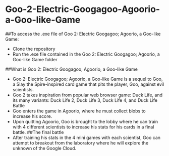 # Goo-2-Electric-Googagoo-Agoorio-a-Goo-like-Game

##To access the .exe file of Goo 2: Electric Googagoo; Agoorio, a Goo-like Game:
 * Clone the repository
 * Run the .exe file contained in the Goo 2: Electric Googagoo; Agoorio, a Goo-like Game folder
 
##What is Goo 2: Electric Googagoo; Agoorio, a Goo-like Game
 * Goo 2: Electric Googagoo; Agoorio, a Goo-like Game is a sequel to Goo, a Slay the Spire-inspired card game that pits the player, Goo, against evil scientists.
 * Goo 2 takes inspiration from popular web browser game: Duck Life, and its many variants: Duck Life 2, Duck Life 3, Duck Life 4, and Duck Life Battle
 * Goo enters the game in Agoorio, where he must collect blobs to increase his score.
 * Upon quitting Agoorio, Goo is brought to the lobby where he can train with 4 different scientists to increase his stats for his cards in a final battle.
##The final battle
 * After training his stats in the 4 mini games with each scientist, Goo can attempt to breakout from the laboratory where he will explore the unknown of the Google Cloud.
